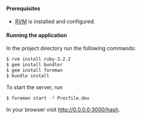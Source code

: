 #### Prerequisites
- [RVM](https://rvm.io/) is installed and configured.

#### Running the application
In the project directory run the following commands:
```bash
$ rvm install ruby-3.2.2
$ gem install bundler
$ gem install foreman
$ bundle install
```
To start the server, run
```bash
$ foreman start -f Procfile.dev
```
In your browser visit http://0.0.0.0:3000/hash.
